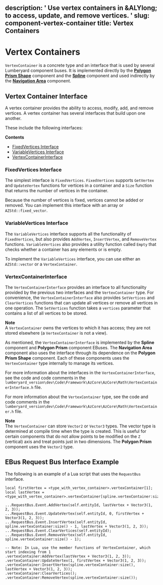 description: ' Use vertex containers in &ALYlong; to access, update, and remove vertices. '
slug: component-vertex-container
title: Vertex Containers
---
# Vertex Containers<a name="component-vertex-container"></a>

`VertexContainer` is a concrete type and an interface that is used by several Lumberyard component buses\. It is implemented directly by the **[Polygon Prism Shape](component-polygon-prism.md)** component and the **[Spline](component-spline.md)** component and used indirectly by the **[Navigation Area](component-nav-area.md)** component\.

## Vertex Container Interface<a name="component-vertex-container-vertex-container-interface"></a>

A vertex container provides the ability to access, modify, add, and remove vertices\. A vertex container has several interfaces that build upon one another\. 

These include the following interfaces:

**Contents**
+ [FixedVertices Interface](#component-vertex-container-the-fixedvertices-interface)
+ [VariableVertices Interface](#component-vertex-container-the-variablevertices-interface)
+ [VertexContainerInterface](#component-vertex-container-the-vertexcontainerinterface)

### FixedVertices Interface<a name="component-vertex-container-the-fixedvertices-interface"></a>

The simplest interface is `FixedVertices`\. `FixedVertices` supports `GetVertex` and `UpdateVertex` functions for vertices in a container and a `Size` function that returns the number of vertices in the container\.

Because the number of vertices is fixed, vertices cannot be added or removed\. You can implement this interface with an array or `AZStd::fixed_vector`\.

### VariableVertices Interface<a name="component-vertex-container-the-variablevertices-interface"></a>

The `VariableVertices` interface supports all the functionality of `FixedVertices`, but also provides `AddVertex`, `InsertVertex`, and `RemoveVertex` functions\. `VariableVertices` also provides a utility function called `Empty` that checks whether a container has any elements or is empty\. 

To implement the `VariableVertices` interface, you can use either an `AZStd::vector` or a `VertexContainer`\.

### VertexContainerInterface<a name="component-vertex-container-the-vertexcontainerinterface"></a>

The `VertexContainerInterface` provides an interface to all functionality provided by the previous two interfaces and the `VertexContainer` type\. For convenience, the `VertexContainerInterface` also provides `SetVertices` and `ClearVertices` functions that can update all vertices or remove all vertices in one operation\. The `SetVertices` function takes a `vertices` parameter that contains a list of all vertices to be stored\. 

**Note**  
A `VertexContainer` owns the vertices to which it has access; they are not stored elsewhere \(a `VertexContainer` is not a view\)\.

As mentioned, the `VertexContainerInterface` is implemented by the **Spline** component and **Polygon Prism** component EBuses\. The **Navigation Area** component also uses the interface through its dependence on the **Polygon Prism Shape** component\. Each of these components uses the `VertexContainer` type internally to manage its vertices\.

For more information about the interfaces in the `VertexContainerInterface`, see the code and code comments in the `lumberyard_version\dev\Code\Framework\AzCore\AzCore\Math\VertexContainerInterface.h` file\.

For more information about the `VertexContainer` type, see the code and code comments in the `lumberyard_version\dev\Code\Framework\AzCore\AzCore\Math\VertexContainer.h` file\.

**Note**  
The `VertexContainer` can store `Vector2` or `Vector3` types\. The vector type is determined at compile time when the type is created\. This is useful for certain components that do not allow points to be modified on the `Z` \(vertical\) axis and treat points just in two dimensions\. The **Polygon Prism** component uses the `Vector2` type\.

## EBus Request Bus Interface Example<a name="component-vertex-container-ebus-request-bus-interface-example"></a>

The following is an example of a Lua script that uses the `RequestBus` interface\.

```
local firstVertex = <type_with_vertex_container>.vertexContainer[1];
local lastVertex = <type_with_vertex_container>.vertexContainer[spline.vertexContainer:size()];
  
...RequestBus.Event.AddVertex(self.entityId, lastVertex + Vector3(1, 2, 3));
...RequestBus.Event.UpdateVertex(self.entityId, 0, firstVertex + Vector3(1, 2, 3));
...RequestBus.Event.InsertVertex(self.entityId, spline.vertexContainer:size() - 1, lastVertex + Vector3(1, 2, 3));
...RequestBus.Event.ClearVertices(self.entityId);
...RequestBus.Event.RemoveVertex(self.entityId, spline.vertexContainer:size() - 1);
  
-- Note: In Lua, use the member functions of VertexContainer, which start indexing from 1
.vertexContainer:AddVertex(lastVertex + Vector3(1, 2, 3));
.vertexContainer:UpdateVertex(1, firstVertex + Vector3(1, 2, 3));
.vertexContainer:InsertVertex(spline.vertexContainer:size(), lastVertex + Vector3(1, 2, 3));
.vertexContainer:ClearVertices();
.vertexContainer:RemoveVertex(spline.vertexContainer:size());
```